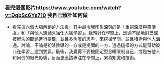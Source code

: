 ### 看完這個影片<https://www.youtube.com/watch?v=DgbSc6Ys710> 我自己預計如何做
- 看完這六個大腦解鎖的方法後，其中最令我印象深刻的是「重視深度與靈活度」和「與他人連結來強化大腦學習」。我預計在學習上，透過不斷地對已經被解決的問題進行提問，並且多角度的思考，來挖掘學問。並且積極與他人溝通、討論，不論是扮演教導的一方或是提問的一方，透過這樣的方式能幫助彼此在學習上達到雙贏。最後，我覺得不要被固定型思維限制自己，或是被他人和同儕的眼光影響，反而更應該專注在學問上，累積知識和技術。